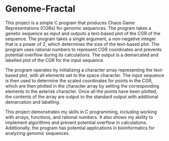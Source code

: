 # Genome-Fractal
This project is a simple C program that produces Chaos Game Representations (CGRs) for genomic sequences. The program takes a genetic sequence as input and outputs a text-based plot of the CGR of the sequence. The program takes a single argument, a non-negative integer that is a power of 2, which determines the size of the text-based plot. The program uses rational numbers to represent CGR coordinates and prevents potential overflow during its calculations. The output is a demarcated and labelled plot of the CGR for the input sequence.

The program operates by initializing a character array representing the text-based plot, with all elements set to the space character. The input sequence is then used to determine the scaled coordinates for points in the CGR, which are then plotted in the character array by setting the corresponding elements to the asterisk character. Once all the points have been plotted, the contents of the array are output to the standard output with additional demarcation and labelling.

This project demonstrates my skills in C programming, including working with arrays, functions, and rational numbers. It also shows my ability to implement algorithms and prevent potential overflow in calculations. Additionally, the program has potential applications in bioinformatics for analyzing genomic sequences.
